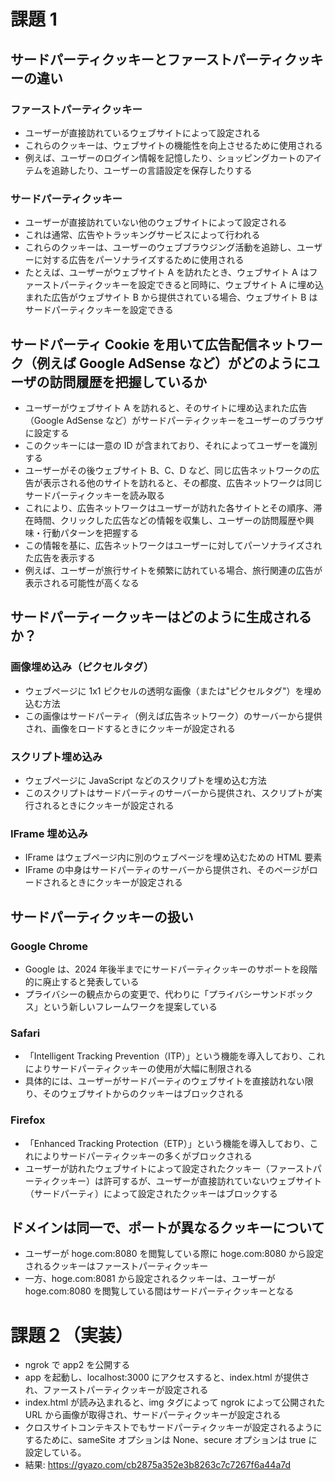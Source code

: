 # 課題 1

## サードパーティクッキーとファーストパーティクッキーの違い

### ファーストパーティクッキー

- ユーザーが直接訪れているウェブサイトによって設定される
- これらのクッキーは、ウェブサイトの機能性を向上させるために使用される
- 例えば、ユーザーのログイン情報を記憶したり、ショッピングカートのアイテムを追跡したり、ユーザーの言語設定を保存したりする

### サードパーティクッキー

- ユーザーが直接訪れていない他のウェブサイトによって設定される
- これは通常、広告やトラッキングサービスによって行われる
- これらのクッキーは、ユーザーのウェブブラウジング活動を追跡し、ユーザーに対する広告をパーソナライズするために使用される
- たとえば、ユーザーがウェブサイト A を訪れたとき、ウェブサイト A はファーストパーティクッキーを設定できると同時に、ウェブサイト A に埋め込まれた広告がウェブサイト B から提供されている場合、ウェブサイト B はサードパーティクッキーを設定できる

## サードパーティ Cookie を用いて広告配信ネットワーク（例えば Google AdSense など）がどのようにユーザの訪問履歴を把握しているか

- ユーザーがウェブサイト A を訪れると、そのサイトに埋め込まれた広告（Google AdSense など）がサードパーティクッキーをユーザーのブラウザに設定する
- このクッキーには一意の ID が含まれており、それによってユーザーを識別する
- ユーザーがその後ウェブサイト B、C、D など、同じ広告ネットワークの広告が表示される他のサイトを訪れると、その都度、広告ネットワークは同じサードパーティクッキーを読み取る
- これにより、広告ネットワークはユーザーが訪れた各サイトとその順序、滞在時間、クリックした広告などの情報を収集し、ユーザーの訪問履歴や興味・行動パターンを把握する
- この情報を基に、広告ネットワークはユーザーに対してパーソナライズされた広告を表示する
- 例えば、ユーザーが旅行サイトを頻繁に訪れている場合、旅行関連の広告が表示される可能性が高くなる

## サードパーティークッキーはどのように生成されるか？

### 画像埋め込み（ピクセルタグ）

- ウェブページに 1x1 ピクセルの透明な画像（または"ピクセルタグ"）を埋め込む方法
- この画像はサードパーティ（例えば広告ネットワーク）のサーバーから提供され、画像をロードするときにクッキーが設定される

### スクリプト埋め込み

- ウェブページに JavaScript などのスクリプトを埋め込む方法
- このスクリプトはサードパーティのサーバーから提供され、スクリプトが実行されるときにクッキーが設定される

### IFrame 埋め込み

- IFrame はウェブページ内に別のウェブページを埋め込むための HTML 要素
- IFrame の中身はサードパーティのサーバーから提供され、そのページがロードされるときにクッキーが設定される

## サードパーティクッキーの扱い

### Google Chrome

- Google は、2024 年後半までにサードパーティクッキーのサポートを段階的に廃止すると発表している
- プライバシーの観点からの変更で、代わりに「プライバシーサンドボックス」という新しいフレームワークを提案している

### Safari

- 「Intelligent Tracking Prevention（ITP）」という機能を導入しており、これによりサードパーティクッキーの使用が大幅に制限される
- 具体的には、ユーザーがサードパーティのウェブサイトを直接訪れない限り、そのウェブサイトからのクッキーはブロックされる

### Firefox

- 「Enhanced Tracking Protection（ETP）」という機能を導入しており、これによりサードパーティクッキーの多くがブロックされる
- ユーザーが訪れたウェブサイトによって設定されたクッキー（ファーストパーティクッキー）は許可するが、ユーザーが直接訪れていないウェブサイト（サードパーティ）によって設定されたクッキーはブロックする

## ドメインは同一で、ポートが異なるクッキーについて

- ユーザーが hoge.com:8080 を閲覧している際に hoge.com:8080 から設定されるクッキーはファーストパーティクッキー
- 一方、hoge.com:8081 から設定されるクッキーは、ユーザーが hoge.com:8080 を閲覧している間はサードパーティクッキーとなる

# 課題２（実装）

- ngrok で app2 を公開する
- app を起動し、localhost:3000 にアクセスすると、index.html が提供され、ファーストパーティクッキーが設定される
- index.html が読み込まれると、img タグによって ngrok によって公開された URL から画像が取得され、サードパーティクッキーが設定される
- クロスサイトコンテキストでもサードパーティクッキーが設定されるようにするために、sameSite オプションは None、secure オプションは true に設定している。
- 結果: https://gyazo.com/cb2875a352e3b8263c7c7267f6a44a7d
